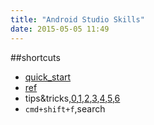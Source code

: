 ```yaml
---
title: "Android Studio Skills"
date: 2015-05-05 11:49
---
```

##shortcuts
+ [quick_start](http://confluence.jetbrains.com/display/IntelliJIDEA/Quick+Start)
+ [ref](http://www.techrepublic.com/article/four-handy-android-studio-shortcuts-for-eclipse-users/)
+ tips&tricks,[0](http://www.developerphil.com/android-studio-tips-tricks-moving-around/),[1](http://www.developerphil.com/android-studio-tips-of-the-day-roundup-1/),[2](http://www.developerphil.com/android-studio-tips-of-the-day-roundup-2/),[3](http://www.developerphil.com/android-studio-tips-of-the-day-roundup-3/),[4](http://www.developerphil.com/android-studio-tips-of-the-day-roundup-4/),[5](http://www.developerphil.com/android-studio-tips-of-the-day-roundup-5/),[6](http://www.developerphil.com/android-studio-tips-of-the-day-roundup-6/)
+ ``cmd+shift+f``,search

